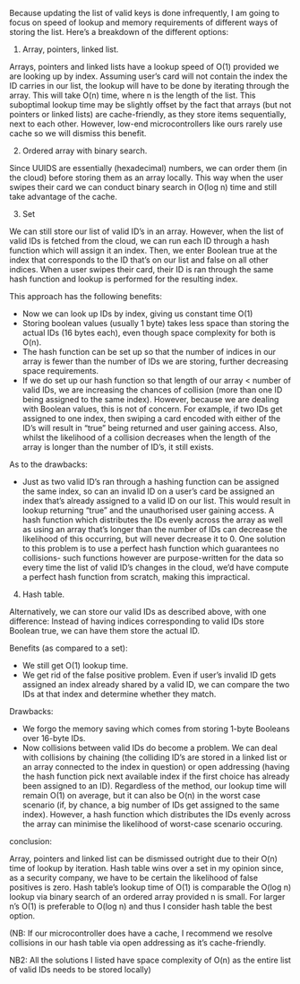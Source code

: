 Because updating the list of valid keys is done infrequently, I am going to focus on speed of lookup and memory requirements of different ways of storing the list. Here’s a breakdown of the different options:

1. Array, pointers, linked list.

Arrays, pointers and linked lists have a lookup speed of O(1) provided we are looking up by index. Assuming user’s card will not contain the index the ID carries in our list, the lookup will have to be done by iterating through the array. This will take O(n) time, where n is the length of the list. This suboptimal lookup time may be slightly offset by the fact that arrays (but not pointers or linked lists) are cache-friendly, as they store items sequentially, next to each other. However, low-end microcontrollers like ours rarely use cache so we will dismiss this benefit.

2. Ordered array with binary search.

Since UUIDS are essentially (hexadecimal) numbers, we can order them (in the cloud) before storing them as an array locally. This way when the user swipes their card we can conduct binary search in O(log n) time and still take advantage of the cache.

3. Set

We can still store our list of valid ID’s in an array. However, when the list of valid IDs is fetched from the cloud, we can run each ID through a hash function which will assign it an index. Then, we enter Boolean true at the index that corresponds to the ID that’s on our list and false on all other indices. When a user swipes their card, their ID is ran through the same hash function and lookup is performed for the resulting index.

This approach has the following benefits:

- Now we can look up IDs by index, giving us constant time O(1)
- Storing boolean values (usually 1 byte) takes less space than storing the actual IDs (16 bytes each), even though space complexity for both is O(n).
- The hash function can be set up so that the number of indices in our array is fewer than the number of IDs we are storing, further decreasing space requirements.
- If we do set up our hash function so that length of our array < number of valid IDs, we are increasing the chances of collision (more than one ID being assigned to the same index). However, because we are dealing with Boolean values, this is not of concern. For example, if two IDs get assigned to one index, then swiping a card encoded with either of the ID’s will result in “true” being returned and user gaining access. Also, whilst the likelihood of a collision decreases when the length of the array is longer than the number of ID’s, it still exists.

As to the drawbacks:

- Just as two valid ID’s ran through a hashing function can be assigned the same index, so can an invalid ID on a user’s card be assigned an index that’s already assigned to a valid ID on our list. This would result in lookup returning “true” and the unauthorised user gaining access. A hash function which distributes the IDs evenly across the array as well as using an array that’s longer than the number of IDs can decrease the likelihood of this occurring, but will never decrease it to 0. One solution to this problem is to use a perfect hash function which guarantees no collisions- such functions however are purpose-written for the data so every time the list of valid ID’s changes in the cloud, we’d have compute a perfect hash function from scratch, making this impractical.

4. Hash table.

Alternatively, we can store our valid IDs as described above, with one difference: Instead of having indices corresponding to valid IDs store Boolean true, we can have them store the actual ID.

Benefits (as compared to a set):

- We still get O(1) lookup time.
- We get rid of the false positive problem. Even if user’s invalid ID gets assigned an index already shared by a valid ID, we can compare the two IDs at that index and determine whether they match.

Drawbacks:

- We forgo the memory saving which comes from storing 1-byte Booleans over 16-byte IDs.
- Now collisions between valid IDs do become a problem. We can deal with collisions by chaining (the colliding ID’s are stored in a linked list or an array connected to the index in question) or open addressing (having the hash function pick next available index if the first choice has already been assigned to an ID). Regardless of the method, our lookup time will remain O(1) on average, but it can also be O(n) in the worst case scenario (if, by chance, a big number of IDs get assigned to the same index). However, a hash function which distributes the IDs evenly across the array can minimise the likelihood of worst-case scenario occuring.

conclusion:

Array, pointers and linked list can be dismissed outright due to their O(n) time of lookup by iteration. Hash table wins over a set in my opinion since, as a security company, we have to be certain the likelihood of false positives is zero. Hash table’s lookup time of O(1) is comparable the O(log n) lookup via binary search of an ordered array provided n is small. For larger n’s O(1) is preferable to O(log n) and thus I consider hash table the best option.

(NB: If our microcontroller does have a cache, I recommend we resolve collisions in our hash table via open addressing as it’s cache-friendly.

NB2: All the solutions I listed have space complexity of O(n) as the entire list of valid IDs needs to be stored locally)
